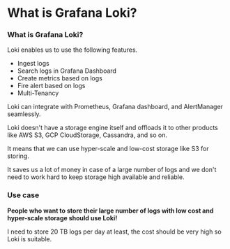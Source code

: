 # What is Grafana Loki?

### What is Grafana Loki?

Loki enables us to use the following features.

* Ingest logs
* Search logs in Grafana Dashboard
* Create metrics based on logs
* Fire alert based on logs
* Multi-Tenancy

Loki can integrate with Prometheus, Grafana dashboard, and AlertManager seamlessly.

Loki doesn't have a storage engine itself and offloads it to other products like AWS S3, GCP CloudStorage, Cassandra, and so on.

It means that we can use hyper-scale and low-cost storage like S3 for storing.

It saves us a lot of money in case of a large number of logs and we don't need to work hard to keep storage high available and reliable.

### Use case

**People who want to store their large number of logs with low cost and hyper-scale storage should use Loki!**

I need to store 20 TB logs per day at least, the cost should be very high so Loki is suitable.
